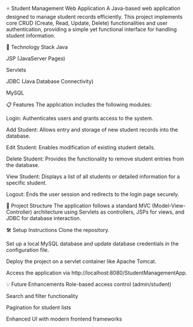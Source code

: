 ⭐ Student Management Web Application
A Java-based web application designed to manage student records efficiently. This project implements core CRUD (Create, Read, Update, Delete) functionalities and user authentication, providing a simple yet functional interface for handling student information.

🚀 Technology Stack
Java

JSP (JavaServer Pages)

Servlets

JDBC (Java Database Connectivity)

MySQL

📋 Features
The application includes the following modules:

Login: Authenticates users and grants access to the system.

Add Student: Allows entry and storage of new student records into the database.

Edit Student: Enables modification of existing student details.

Delete Student: Provides the functionality to remove student entries from the database.

View Student: Displays a list of all students or detailed information for a specific student.

Logout: Ends the user session and redirects to the login page securely.

📁 Project Structure
The application follows a standard MVC (Model-View-Controller) architecture using Servlets as controllers, JSPs for views, and JDBC for database interaction.

🛠️ Setup Instructions
Clone the repository.

Set up a local MySQL database and update database credentials in the configuration file.

Deploy the project on a servlet container like Apache Tomcat.

Access the application via http://localhost:8080/StudentManagementApp.

💡 Future Enhancements
Role-based access control (admin/student)

Search and filter functionality

Pagination for student lists

Enhanced UI with modern frontend frameworks
